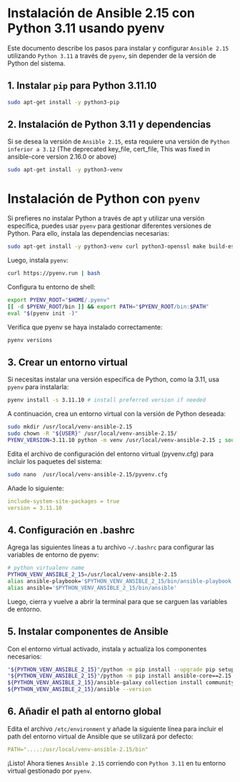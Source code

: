 # Instalación de Ansible 2.15 con Python 3.11 usando pyenv

Este documento describe los pasos para instalar y configurar `Ansible 2.15` utilizando `Python 3.11` a través de `pyenv`, sin depender de la versión de Python del sistema.

## 1. Instalar `pip` para Python 3.11.10

```bash
sudo apt-get install -y python3-pip 
```

## 2. Instalación de Python 3.11 y dependencias
Si se desea la versión de `Ansible 2.15`, esta requiere una versión de `Python inferior a 3.12` (The deprecated key_file, cert_file, This was fixed in ansible-core version 2.16.0 or above)

```bash
sudo apt-get install -y python3-venv
```
# Instalación de Python con `pyenv`
Si prefieres no instalar Python a través de apt y utilizar una versión específica, puedes usar `pyenv` para gestionar diferentes versiones de Python. Para ello, instala las dependencias necesarias:

```bash
sudo apt-get install -y python3-venv curl python3-openssl make build-essential libssl-dev zlib1g-dev libbz2-dev libreadline-dev libsqlite3-dev wget llvm libncurses5-dev libncursesw5-dev xz-utils tk-dev libffi-dev liblzma-dev 
```

Luego, instala `pyenv`:

```bash
curl https://pyenv.run | bash
```

Configura tu entorno de shell:
```bash
export PYENV_ROOT="$HOME/.pyenv"
[[ -d $PYENV_ROOT/bin ]] && export PATH="$PYENV_ROOT/bin:$PATH"
eval "$(pyenv init -)"
```

Verifica que pyenv se haya instalado correctamente:
```bash
pyenv versions
```

## 3. Crear un entorno virtual
Si necesitas instalar una versión específica de Python, como la 3.11, usa `pyenv` para instalarla:

```bash
pyenv install -s 3.11.10 # install preferred version if needed
```

A continuación, crea un entorno virtual con la versión de Python deseada:
```bash
sudo mkdir /usr/local/venv-ansible-2.15
sudo chown -R "${USER}" /usr/local/venv-ansible-2.15/
PYENV_VERSION=3.11.10 python -m venv /usr/local/venv-ansible-2.15 ; source /usr/local/venv-ansible-2.15/bin/activate
```

Edita el archivo de configuración del entorno virtual (pyvenv.cfg) para incluir los paquetes del sistema:
```bash
sudo nano  /usr/local/venv-ansible-2.15/pyvenv.cfg 
```
Añade lo siguiente:
```yml
include-system-site-packages = true
version = 3.11.10
```

## 4. Configuración en .bashrc

Agrega las siguientes líneas a tu archivo `~/.bashrc` para configurar las variables de entorno de pyenv:

```bash
# python virtualenv name
PYTHON_VENV_ANSIBLE_2_15=/usr/local/venv-ansible-2.15
alias ansible-playbook='$PYTHON_VENV_ANSIBLE_2_15/bin/ansible-playbook'
alias ansible='$PYTHON_VENV_ANSIBLE_2_15/bin/ansible'
```

Luego, cierra y vuelve a abrir la terminal para que se carguen las variables de entorno.


## 5. Instalar componentes de Ansible
Con el entorno virtual activado, instala y actualiza los componentes necesarios:

```bash
"${PYTHON_VENV_ANSIBLE_2_15}"/python -m pip install --upgrade pip setuptools wheel github3.py
"${PYTHON_VENV_ANSIBLE_2_15}"/python -m pip install ansible-core==2.15.12
${PYTHON_VENV_ANSIBLE_2_15}/ansible-galaxy collection install community.general --force
${PYTHON_VENV_ANSIBLE_2_15}/ansible --version
```

## 6. Añadir el path al entorno global
Edita el archivo `/etc/environment` y añade la siguiente línea para incluir el path del entorno virtual de Ansible que se utilizará por defecto:
```yml
PATH="....:/usr/local/venv-ansible-2.15/bin"
```
¡Listo! Ahora tienes `Ansible 2.15` corriendo con `Python 3.11` en tu entorno virtual gestionado por `pyenv`.

